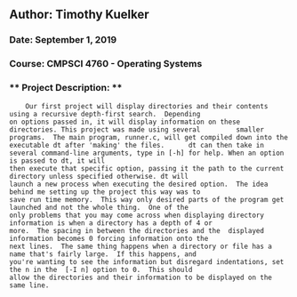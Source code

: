 ## Author:	Timothy Kuelker ##
### Date:	September 1, 2019 ###
### Course:	CMPSCI 4760 - Operating Systems ###

### ** Project Description: ** ###

		Our first project will display directories and their contents using a recursive depth-first search.  Depending
	on options passed in, it will display information on these directories. This project was made using several 		smaller programs.  The main program, runner.c, will get compiled down into the executable dt after 'making' the files.  	dt can then take in several command-line arguments, type in [-h] for help. When an option is passed to dt, it will
	then execute that specific option, passing it the path to the current directory unless specified otherwise. dt will
	launch a new process when executing the desired option.  The idea behind me setting up the project this way was to
	save run time memory.  This way only desired parts of the program get launched and not the whole thing.  One of the
	only problems that you may come across when displaying directory information is when a directory has a depth of 4 or
	more.  The spacing in between the directories and the  displayed information becomes 0 forcing information onto the
	next lines.  The same thing happens when a directory or file has a name that's fairly large.  If this happens, and
	you're wanting to see the information but disregard indentations, set the n in the  [-I n] option to 0.  This should
	allow the directories and their information to be displayed on the same line.

